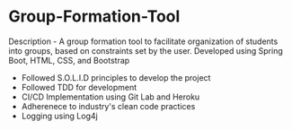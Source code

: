 # Group-Formation-Tool
Description - A group formation tool to facilitate organization of students into groups, based on constraints set by the user. Developed using Spring Boot, HTML, CSS, and Bootstrap 
* Followed S.O.L.I.D principles to develop the project
* Followed TDD for development
* CI/CD Implementation using Git Lab and Heroku 
* Adherenece to industry's clean code practices
* Logging using Log4j
